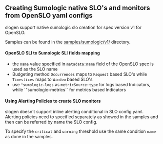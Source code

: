 ## Creating Sumologic native SLO's and monitors from OpenSLO yaml configs

slogen support native sumologic slo creation for spec version v1 for OpenSLO. 

Samples can be found in the [samples/sumologic/v1/](samples/sumologic/v1/) directory. 


#### OpenSLO SLI to Sumologic SLI fields mapping 

- the `name` value specified in `metadata:name` field of the OpenSLO spec is used as the SLO name
- Budgeting method `Occurrences` maps to `Request` based SLO's while `Timeslices` maps to `Window` based SLO's
- use `"sumologic-logs` as `metricSource:type` for logs based Indicators, while `"sumologic-metrics`` for metrics based Indicators 

#### Using Alerting Policies to create SLO monitors 
slogen doesn't support inline alerting conditional in SLO config yaml. 
Alerting policies need to specified separately as showed in the samples and then can be referred by name the SLO config. 

To specify the `critical` and `warning` threshold use the same condition `name` as done in the samples. 

